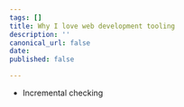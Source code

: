 ```yaml
---
tags: []
title: Why I love web development tooling
description: ''
canonical_url: false
date: 
published: false

---
```

* Incremental checking